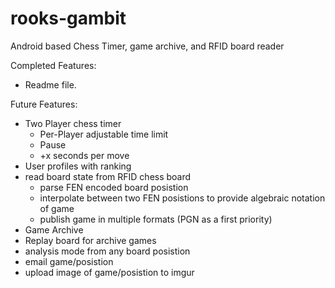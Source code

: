 rooks-gambit
============

Android based Chess Timer, game archive, and RFID board reader

Completed Features:
* Readme file.

Future Features:
* Two Player chess timer
	* Per-Player adjustable time limit
	* Pause
	* +x seconds per move
* User profiles with ranking
* read board state from RFID chess board
	* parse FEN encoded board posistion 
	* interpolate between two FEN posistions to provide algebraic notation of game
	* publish game in multiple formats (PGN as a first priority)
* Game Archive
* Replay board for archive games
* analysis mode from any board posistion
* email game/posistion
* upload image of game/posistion to imgur

